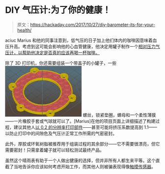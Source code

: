 # DIY 气压计:为了你的健康！

> 原文：<https://hackaday.com/2017/10/27/diy-barometer-its-for-your-health/>

aciuc Marius 和他的同事注意到，低气压的日子加上他们体内的咖啡因意味着血压升高。考虑到这可能会影响他的心血管健康，他决定用罐子制作一个[相对压力气压计，以帮助他决定是否真的应该再喝一杯咖啡。](https://hackaday.io/project/27500-3d-printed-cute-barometer)

除了 3D 打印机，你还需要组装一个带盖子的小罐子，一些 [![](img/1050e9ec19634fc3859ab251246e2398.png)](https://hackaday.com/wp-content/uploads/2017/10/6466211506607819426-c6c4aeaaf8b8eb59f302ae1a6f74914d.png) 螺丝，锁紧垫圈，螺母和一个柔性薄膜——一片橡胶手套或气球就可以了。[Marius]在他的项目页面上详细描述了构建过程，建议其他人[以 0.2 的分辨率打印部件](https://hackaday.io/project/27500/files)——甚至可能将挤压系数提高到 1.1——以防止打印中的间隙危及气压计正常工作所需的气密密封。

此外，厚胶或环氧树脂被推荐用于组装过程的其余部分——它不需要很漂亮，但它需要密封！只需拿着罐子就可以轻松测试最终产品。

虽然这个晴雨表有助于一个人做出健康的选择，但并非所有人都生来平等。这个直截了当地告诉你应该如何考虑开始工作，而其他人则被骗表现得像[触摸传感器](https://hackaday.com/2012/08/30/building-touch-sensors-from-digital-barometer-chips/)。